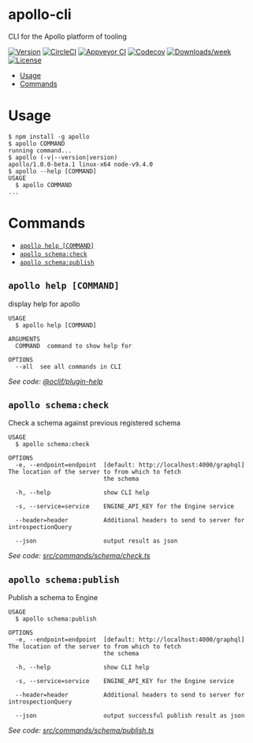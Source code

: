 apollo-cli
==========

CLI for the Apollo platform of tooling

[![Version](https://img.shields.io/npm/v/apollo-cli.svg)](https://npmjs.org/package/apollo-cli)
[![CircleCI](https://circleci.com/gh/apollographql/apollo-cli/tree/master.svg?style=shield)](https://circleci.com/gh/apollographql/apollo-cli/tree/master)
[![Appveyor CI](https://ci.appveyor.com/api/projects/status/github/apollographql/apollo-cli?branch=master&svg=true)](https://ci.appveyor.com/project/apollographql/apollo-cli/branch/master)
[![Codecov](https://codecov.io/gh/apollographql/apollo-cli/branch/master/graph/badge.svg)](https://codecov.io/gh/apollographql/apollo-cli)
[![Downloads/week](https://img.shields.io/npm/dw/apollo-cli.svg)](https://npmjs.org/package/apollo-cli)
[![License](https://img.shields.io/npm/l/apollo-cli.svg)](https://github.com/apollographql/apollo-cli/blob/master/package.json)

<!-- toc -->
* [Usage](#usage)
* [Commands](#commands)
<!-- tocstop -->
# Usage
<!-- usage -->
```sh-session
$ npm install -g apollo
$ apollo COMMAND
running command...
$ apollo (-v|--version|version)
apollo/1.0.0-beta.1 linux-x64 node-v9.4.0
$ apollo --help [COMMAND]
USAGE
  $ apollo COMMAND
...
```
<!-- usagestop -->
# Commands
<!-- commands -->
* [`apollo help [COMMAND]`](#apollo-help-command)
* [`apollo schema:check`](#apollo-schemacheck)
* [`apollo schema:publish`](#apollo-schemapublish)

## `apollo help [COMMAND]`

display help for apollo

```
USAGE
  $ apollo help [COMMAND]

ARGUMENTS
  COMMAND  command to show help for

OPTIONS
  --all  see all commands in CLI
```

_See code: [@oclif/plugin-help](https://github.com/oclif/plugin-help/blob/v1.2.11/src/commands/help.ts)_

## `apollo schema:check`

Check a schema against previous registered schema

```
USAGE
  $ apollo schema:check

OPTIONS
  -e, --endpoint=endpoint  [default: http://localhost:4000/graphql] The location of the server to from which to fetch
                           the schema

  -h, --help               show CLI help

  -s, --service=service    ENGINE_API_KEY for the Engine service

  --header=header          Additional headers to send to server for introspectionQuery

  --json                   output result as json
```

_See code: [src/commands/schema/check.ts](https://github.com/apollographql/apollo-cli/blob/v1.0.0-beta.1/src/commands/schema/check.ts)_

## `apollo schema:publish`

Publish a schema to Engine

```
USAGE
  $ apollo schema:publish

OPTIONS
  -e, --endpoint=endpoint  [default: http://localhost:4000/graphql] The location of the server to from which to fetch
                           the schema

  -h, --help               show CLI help

  -s, --service=service    ENGINE_API_KEY for the Engine service

  --header=header          Additional headers to send to server for introspectionQuery

  --json                   output successful publish result as json
```

_See code: [src/commands/schema/publish.ts](https://github.com/apollographql/apollo-cli/blob/v1.0.0-beta.1/src/commands/schema/publish.ts)_
<!-- commandsstop -->
